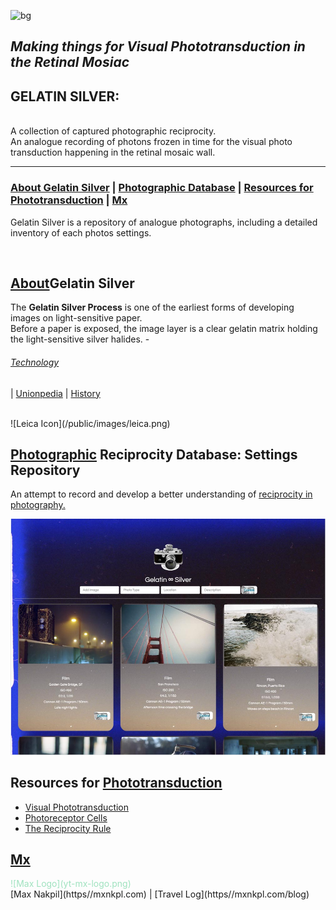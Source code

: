 ![bg](#9fe2bf)

*Making things for Visual Phototransduction in the Retinal Mosiac*
---
## GELATIN SILVER:
<br>
A collection of captured photographic reciprocity.
<br>
An analogue recording of photons frozen in time for the visual photo transduction happening in the retinal mosaic wall.

<br>

---

### [About Gelatin Silver](#about) | [Photographic Database](#photodatabase) | [Resources for Phototransduction](#phototransduction) | [Mx](#mx)

Gelatin Silver is a repository of analogue photographs, including a detailed inventory of each photos settings.

<br>


## [About](#about)Gelatin Silver
The **Gelatin Silver Process** is one of the earliest forms of developing images on light-sensitive paper.<br>
Before a paper is exposed, the image layer is a clear gelatin matrix holding the light-sensitive silver halides. - <br>
###### [Technology](https://en.wikipedia.org/wiki/Gelatin_silver_process#Technology)
|
[Unionpedia](https://en.unionpedia.org/Gelatin_silver_process) | [History](https://smarthistory.org/the-gelatin-silver-process-10-of-12/)

<br>
![Leica Icon](/public/images/leica.png)


## [Photographic](#photodatabase) Reciprocity Database: Settings Repository
An attempt to record and develop a better understanding of [reciprocity in photography.](https://www.picturecorrect.com/tips/understanding-reciprocity-in-photography/)
<br>

![gelatin home](gelatinsilverhome.jpeg)



## Resources for [Phototransduction](#phototransduction)
* [Visual Phototransduction](https://reactome.org/content/detail/R-HSA-2187338)
* [Photoreceptor Cells](https://en.wikipedia.org/wiki/Photoreceptor_cell)
* [The Reciprocity Rule](https://www.apogeephoto.com/the-reciprocity-rule-in-photography/)



## [Mx](#mx)
<span style="color:#9fe2bf">
![Max Logo](yt-mx-logo.png)
</span>
<br>
[Max Nakpil](https//mxnkpl.com) | [Travel Log](https//mxnkpl.com/blog)

